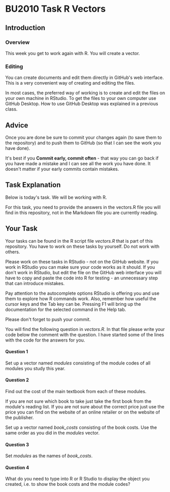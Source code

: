 # BU2010 Task R Vectors

## Introduction

### Overview

This week you get to work again with R. You will create a vector. 

### Editing

You can create documents and edit them directly in GitHub's web interface. This is a very convenient way of creating and editing the files. 

In most cases, the preferred way of working is to create and edit the files on your own machine in RStudio. To get the files to your own computer use GitHub Desktop. How to use GitHub Desktop was explained in a previous class. 


## Advice

Once you are done be sure to commit your changes again (to save them to the repository) and to push them to GitHub (so that I can see the work you have done).

It's best if you **Commit early, commit often** - that way you can go back if you have made a mistake and I can see all the work you have done. It doesn't matter if your early commits contain mistakes.  


## Task Explanation

Below is today's task. We will be working with R. 

For this task, you need to provide the answers in the vectors.R file you will find in this repository, not in the Markdown file you are currently reading. 


## Your Task

Your tasks can be found in the R script file _vectors.R_ that is part of this repository. You have to work on these tasks by yourself. Do not work with others. 

Please work on these tasks in RStudio - not on the GitHub website. If you work in RStudio you can make sure your code works as it should. If you don't work in RStudio, but edit the file on the GitHub web interface you will have to copy and paste the code into R for testing - an unnecessary step that can introduce mistakes. 

Pay attention to the autocomplete options RStudio is offering you and use them to explore how R commands work. Also, remember how useful the cursor keys and the Tab key can be. 
Pressing F1 will bring up the documentation for the selected command in the Help tab. 

Please don't forget to push your commit. 

You will find the following question in _vectors.R_. In that file please write your code below the comment with the question. I have started some of the lines with the code for the answers for you. 

#### Question 1

Set up a vector named _modules_ consisting of the module codes of all modules you study this year. 


#### Question 2

Find out the cost of the main textbook from each of these modules. 

If you are not sure which book to take just take the first book from the module's reading list. If you are not sure about the correct price just use the price you can find on the website of an online retailer or on the website of the publisher.

Set up a vector named _book_costs_ consisting of the book costs. Use the same order as you did in the _modules_ vector. 


#### Question 3

Set _modules_ as the names of _book_costs_.



#### Question 4

What do you need to type into R or R Studio to display the object you created, i.e. to show the book costs and the module codes?



